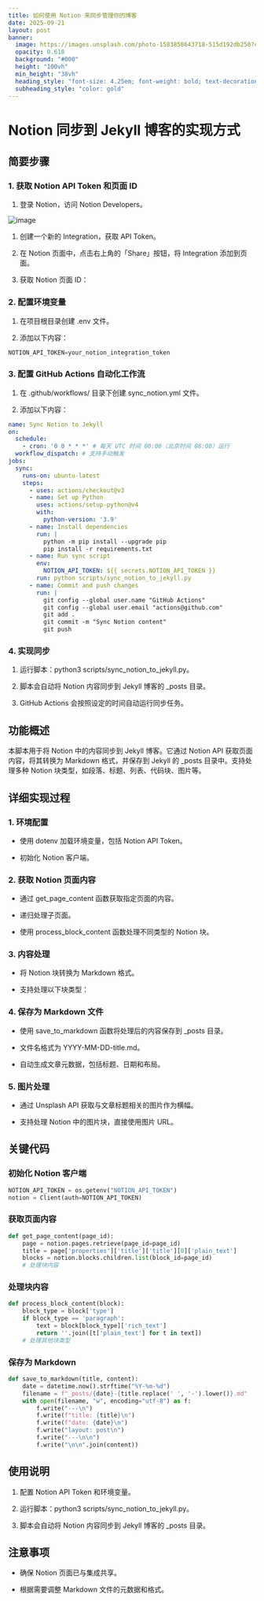 ```yaml
---
title: 如何使用 Notion 来同步管理你的博客
date: 2025-09-21
layout: post
banner:
  image: https://images.unsplash.com/photo-1583858643718-515d192db250?crop=entropy&cs=tinysrgb&fit=max&fm=jpg&ixid=M3w2OTIwMzJ8MHwxfHJhbmRvbXx8fHx8fHx8fDE3NTg0MTkxNzl8&ixlib=rb-4.1.0&q=80&w=1080
  opacity: 0.618
  background: "#000"
  height: "100vh"
  min_height: "38vh"
  heading_style: "font-size: 4.25em; font-weight: bold; text-decoration: underline"
  subheading_style: "color: gold"
---
```


# Notion 同步到 Jekyll 博客的实现方式

## 简要步骤

### 1. 获取 Notion API Token 和页面 ID

1. 登录 Notion，访问 Notion Developers。

![image](https://prod-files-secure.s3.us-west-2.amazonaws.com/a7a0cc5a-89b9-4cda-8686-1fba0ca52f40/d19c1afe-dea5-4312-9333-786b0ba83054/image.png?X-Amz-Algorithm=AWS4-HMAC-SHA256&X-Amz-Content-Sha256=UNSIGNED-PAYLOAD&X-Amz-Credential=ASIAZI2LB4667BR6MUVO%2F20250921%2Fus-west-2%2Fs3%2Faws4_request&X-Amz-Date=20250921T014619Z&X-Amz-Expires=3600&X-Amz-Security-Token=IQoJb3JpZ2luX2VjEIH%2F%2F%2F%2F%2F%2F%2F%2F%2F%2FwEaCXVzLXdlc3QtMiJHMEUCICp2HjEuH2U3zcsOJwKPjJIpxoQc2dU%2B%2BHkvwDXUHYYPAiEAi6LCp4gV1rrT6yp4A6XkB%2FJcsB%2FlLahrPlOsXVY4fzkqiAQI%2Bv%2F%2F%2F%2F%2F%2F%2F%2F%2F%2FARAAGgw2Mzc0MjMxODM4MDUiDKV5K%2BlgSU2iNiigDyrcA5eOt97f8yFXFafA83T9ebJToiccENsFBoYqHEZMZQmDyw%2BmY0Ny5sEFeR5VIMhCaJwck4SzsfBT1pIaaB4Wti7SY%2BnFqAUp7sjSzmfd4RUNI9wo%2FCN2pYWDEiayObFLunXldZnlfBH9OV90OADKulDMmxdLMU8NdrWoMdrM2vzQtck6NVpwIOq4f%2FVPl72gWB%2B3byxm0pbzCjBqx8ReeoD4nJwaAHuwyp0dBQoemmBrKoQ1oGPFfVEaCPYnfcQp51tT1KSV%2BYJCheG0giM3OVoBDdG8EiTbpBDFHp2vaw5hSV5rIqjudowhqC16kYg5Ft%2FeyIMap9qnckbcig4N1LrvHGVf0R64QpE69SvwnJvSr1MThlUtBDWJPsivtPVJQ%2FD9IsMa5Hmg83bakIbrAQdvgitejJdWITCxLZWfOrDlxxF6C25L8VjlFAiJWsh%2BlRv%2FGPPyHqMBfQBWmiVjWi5Dwj1okLstiYf8tsDu9SpwpvgIT8tqsiG6zV%2BbR7smwPT17AjzOyvQqk2GTn%2FWyBO5H74hp5juucBusVVfEbtp5HrNjwSCfdjH8nti6ZChkSErBIbrB5Upk0SaZrq6zXRwNl%2BbtlHFBFzMQjlcewQfFZWtu1VAA8bgdovsMIyfvcYGOqUB9GHO9PcpIqjHOA5T088L50bvtisLCzjqVayqUwF0we207lqjzHIZpJH4Do0ja4Dz4fERB0USgTl6r0MF955ciR0IRHWlRkodMmAxqLKB2JgSUmmgxYarCMfl93fr8Xn4MtM%2BA25LoFOo6e2HNYzwZBmK5x6fFt1iQRxUpQSpSfl23hhrnakc8jH6t2fXCWQ3xO86p7VPRfeQd3g%2BeiMBkeK6k8Tm&X-Amz-Signature=1fabc6d66c706d848c53086c0d7f772882d8fb7c48c60d573700b9c2a81ce1f6&X-Amz-SignedHeaders=host&x-amz-checksum-mode=ENABLED&x-id=GetObject)

1. 创建一个新的 Integration，获取 API Token。

1. 在 Notion 页面中，点击右上角的「Share」按钮，将 Integration 添加到页面。

1. 获取 Notion 页面 ID：


### 2. 配置环境变量

1. 在项目根目录创建 .env 文件。

1. 添加以下内容：

```javascript
NOTION_API_TOKEN=your_notion_integration_token
```

### 3. 配置 GitHub Actions 自动化工作流

1. 在 .github/workflows/ 目录下创建 sync_notion.yml 文件。

1. 添加以下内容：

```yaml
name: Sync Notion to Jekyll
on:
  schedule:
    - cron: '0 0 * * *' # 每天 UTC 时间 00:00（北京时间 08:00）运行
  workflow_dispatch: # 支持手动触发
jobs:
  sync:
    runs-on: ubuntu-latest
    steps:
      - uses: actions/checkout@v3
      - name: Set up Python
        uses: actions/setup-python@v4
        with:
          python-version: '3.9'
      - name: Install dependencies
        run: |
          python -m pip install --upgrade pip
          pip install -r requirements.txt
      - name: Run sync script
        env:
          NOTION_API_TOKEN: ${{ secrets.NOTION_API_TOKEN }}
        run: python scripts/sync_notion_to_jekyll.py
      - name: Commit and push changes
        run: |
          git config --global user.name "GitHub Actions"
          git config --global user.email "actions@github.com"
          git add .
          git commit -m "Sync Notion content"
          git push
```

### 4. 实现同步

1. 运行脚本：python3 scripts/sync_notion_to_jekyll.py。

1. 脚本会自动将 Notion 内容同步到 Jekyll 博客的 _posts 目录。

1. GitHub Actions 会按照设定的时间自动运行同步任务。

## 功能概述

本脚本用于将 Notion 中的内容同步到 Jekyll 博客。它通过 Notion API 获取页面内容，将其转换为 Markdown 格式，并保存到 Jekyll 的 _posts 目录中。支持处理多种 Notion 块类型，如段落、标题、列表、代码块、图片等。

## 详细实现过程

### 1. 环境配置

- 使用 dotenv 加载环境变量，包括 Notion API Token。

- 初始化 Notion 客户端。

### 2. 获取 Notion 页面内容

- 通过 get_page_content 函数获取指定页面的内容。

- 递归处理子页面。

- 使用 process_block_content 函数处理不同类型的 Notion 块。

### 3. 内容处理

- 将 Notion 块转换为 Markdown 格式。

- 支持处理以下块类型：


### 4. 保存为 Markdown 文件

- 使用 save_to_markdown 函数将处理后的内容保存到 _posts 目录。

- 文件名格式为 YYYY-MM-DD-title.md。

- 自动生成文章元数据，包括标题、日期和布局。

### 5. 图片处理

- 通过 Unsplash API 获取与文章标题相关的图片作为横幅。

- 支持处理 Notion 中的图片块，直接使用图片 URL。

## 关键代码

### 初始化 Notion 客户端

```python
NOTION_API_TOKEN = os.getenv("NOTION_API_TOKEN")
notion = Client(auth=NOTION_API_TOKEN)
```

### 获取页面内容

```python
def get_page_content(page_id):
    page = notion.pages.retrieve(page_id=page_id)
    title = page['properties']['title']['title'][0]['plain_text']
    blocks = notion.blocks.children.list(block_id=page_id)
    # 处理块内容
```

### 处理块内容

```python
def process_block_content(block):
    block_type = block['type']
    if block_type == 'paragraph':
        text = block[block_type]['rich_text']
        return ''.join([t['plain_text'] for t in text])
    # 处理其他块类型
```

### 保存为 Markdown

```python
def save_to_markdown(title, content):
    date = datetime.now().strftime("%Y-%m-%d")
    filename = f"_posts/{date}-{title.replace(' ', '-').lower()}.md"
    with open(filename, "w", encoding="utf-8") as f:
        f.write("---\n")
        f.write(f"title: {title}\n")
        f.write(f"date: {date}\n")
        f.write("layout: post\n")
        f.write("---\n\n")
        f.write("\n\n".join(content))
```

## 使用说明

1. 配置 Notion API Token 和环境变量。

1. 运行脚本：python3 scripts/sync_notion_to_jekyll.py。

1. 脚本会自动将 Notion 内容同步到 Jekyll 博客的 _posts 目录。

## 注意事项

- 确保 Notion 页面已与集成共享。

- 根据需要调整 Markdown 文件的元数据和格式。